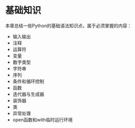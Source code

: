 # 基础知识

本章总结一些Python的基础语法知识点，属于必须掌握的内容：

* 输入输出
* 注释
* 运算符
* 变量
* 数字类型
* 字符串
* 序列
* 条件和循环控制
* 函数
* 迭代器与生成器
* 装饰器
* 类
* 异常处理
* open函数和with临时运行环境



